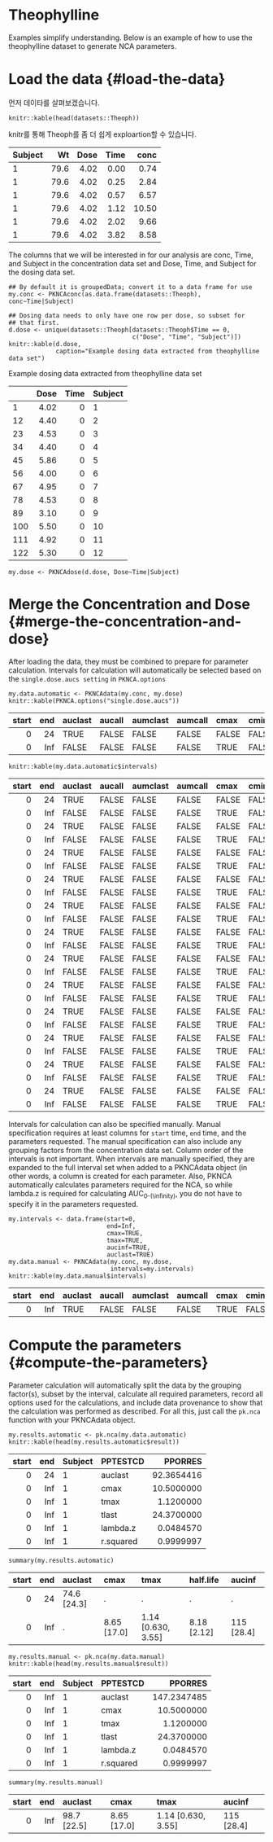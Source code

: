 # Theophylline

Examples simplify understanding. Below is an example of how to use the theophylline dataset to generate NCA parameters.

# Load the data {#load-the-data}
먼저 데이타를 살펴보겠습니다.
```
knitr::kable(head(datasets::Theoph))
```
knitr를 통해 Theoph를 좀 더 쉽게 exploartion할 수 있습니다.

| Subject | Wt | Dose | Time | conc |
| :-- | --: | --: | --: | --: |
| 1 | 79.6 | 4.02 | 0.00 | 0.74 |
| 1 | 79.6 | 4.02 | 0.25 | 2.84 |
| 1 | 79.6 | 4.02 | 0.57 | 6.57 |
| 1 | 79.6 | 4.02 | 1.12 | 10.50 |
| 1 | 79.6 | 4.02 | 2.02 | 9.66 |
| 1 | 79.6 | 4.02 | 3.82 | 8.58 |

The columns that we will be interested in for our analysis are conc, Time, and Subject in the concentration data set and Dose, Time, and Subject for the dosing data set.

```
## By default it is groupedData; convert it to a data frame for use
my.conc <- PKNCAconc(as.data.frame(datasets::Theoph), conc~Time|Subject)

## Dosing data needs to only have one row per dose, so subset for
## that first.
d.dose <- unique(datasets::Theoph[datasets::Theoph$Time == 0,
                                  c("Dose", "Time", "Subject")])
knitr::kable(d.dose,
             caption="Example dosing data extracted from theophylline data set")
```

Example dosing data extracted from theophylline data set

|  | Dose | Time | Subject |
| :-- | --: | --: | :-- |
| 1 | 4.02 | 0 | 1 |
| 12 | 4.40 | 0 | 2 |
| 23 | 4.53 | 0 | 3 |
| 34 | 4.40 | 0 | 4 |
| 45 | 5.86 | 0 | 5 |
| 56 | 4.00 | 0 | 6 |
| 67 | 4.95 | 0 | 7 |
| 78 | 4.53 | 0 | 8 |
| 89 | 3.10 | 0 | 9 |
| 100 | 5.50 | 0 | 10 |
| 111 | 4.92 | 0 | 11 |
| 122 | 5.30 | 0 | 12 |

```
my.dose <- PKNCAdose(d.dose, Dose~Time|Subject)
```

# Merge the Concentration and Dose {#merge-the-concentration-and-dose}

After loading the data, they must be combined to prepare for parameter calculation. Intervals for calculation will automatically be selected based on the `single.dose.aucs setting` in `PKNCA.options`

```
my.data.automatic <- PKNCAdata(my.conc, my.dose)
knitr::kable(PKNCA.options("single.dose.aucs"))
```

| start | end | auclast | aucall | aumclast | aumcall | cmax | cmin | tmax | tlast | tfirst | clast.obs | f | cav | ctrough | ptr | tlag | half.life | r.squared | adj.r.squared | lambda.z | lambda.z.time.first | lambda.z.n.points | clast.pred | span.ratio | aucinf | aumcinf | aucpext | cl | mrt | vss | vd | thalf.eff | kel | vz |
| --: | --: | :-- | :-- | :-- | :-- | :-- | :-- | :-- | :-- | :-- | :-- | :-- | :-- | :-- | :-- | :-- | :-- | :-- | :-- | :-- | :-- | :-- | :-- | :-- | :-- | :-- | :-- | :-- | :-- | :-- | :-- | :-- | :-- | :-- |
| 0 | 24 | TRUE | FALSE | FALSE | FALSE | FALSE | FALSE | FALSE | FALSE | FALSE | FALSE | FALSE | FALSE | FALSE | FALSE | FALSE | FALSE | FALSE | FALSE | FALSE | FALSE | FALSE | FALSE | FALSE | FALSE | FALSE | FALSE | FALSE | FALSE | FALSE | FALSE | FALSE | FALSE | FALSE |
| 0 | Inf | FALSE | FALSE | FALSE | FALSE | TRUE | FALSE | TRUE | FALSE | FALSE | FALSE | FALSE | FALSE | FALSE | FALSE | FALSE | TRUE | FALSE | FALSE | FALSE | FALSE | FALSE | FALSE | FALSE | TRUE | FALSE | FALSE | FALSE | FALSE | FALSE | FALSE | FALSE | FALSE | FALSE |

```
knitr::kable(my.data.automatic$intervals)
```

| start | end | auclast | aucall | aumclast | aumcall | cmax | cmin | tmax | tlast | tfirst | clast.obs | f | cav | ctrough | ptr | tlag | half.life | r.squared | adj.r.squared | lambda.z | lambda.z.time.first | lambda.z.n.points | clast.pred | span.ratio | aucinf | aumcinf | aucpext | cl | mrt | vss | vd | thalf.eff | kel | vz | Subject |
| --: | --: | :-- | :-- | :-- | :-- | :-- | :-- | :-- | :-- | :-- | :-- | :-- | :-- | :-- | :-- | :-- | :-- | :-- | :-- | :-- | :-- | :-- | :-- | :-- | :-- | :-- | :-- | :-- | :-- | :-- | :-- | :-- | :-- | :-- | :-- |
| 0 | 24 | TRUE | FALSE | FALSE | FALSE | FALSE | FALSE | FALSE | FALSE | FALSE | FALSE | FALSE | FALSE | FALSE | FALSE | FALSE | FALSE | FALSE | FALSE | FALSE | FALSE | FALSE | FALSE | FALSE | FALSE | FALSE | FALSE | FALSE | FALSE | FALSE | FALSE | FALSE | FALSE | FALSE | 1 |
| 0 | Inf | FALSE | FALSE | FALSE | FALSE | TRUE | FALSE | TRUE | FALSE | FALSE | FALSE | FALSE | FALSE | FALSE | FALSE | FALSE | TRUE | FALSE | FALSE | FALSE | FALSE | FALSE | FALSE | FALSE | TRUE | FALSE | FALSE | FALSE | FALSE | FALSE | FALSE | FALSE | FALSE | FALSE | 1 |
| 0 | 24 | TRUE | FALSE | FALSE | FALSE | FALSE | FALSE | FALSE | FALSE | FALSE | FALSE | FALSE | FALSE | FALSE | FALSE | FALSE | FALSE | FALSE | FALSE | FALSE | FALSE | FALSE | FALSE | FALSE | FALSE | FALSE | FALSE | FALSE | FALSE | FALSE | FALSE | FALSE | FALSE | FALSE | 2 |
| 0 | Inf | FALSE | FALSE | FALSE | FALSE | TRUE | FALSE | TRUE | FALSE | FALSE | FALSE | FALSE | FALSE | FALSE | FALSE | FALSE | TRUE | FALSE | FALSE | FALSE | FALSE | FALSE | FALSE | FALSE | TRUE | FALSE | FALSE | FALSE | FALSE | FALSE | FALSE | FALSE | FALSE | FALSE | 2 |
| 0 | 24 | TRUE | FALSE | FALSE | FALSE | FALSE | FALSE | FALSE | FALSE | FALSE | FALSE | FALSE | FALSE | FALSE | FALSE | FALSE | FALSE | FALSE | FALSE | FALSE | FALSE | FALSE | FALSE | FALSE | FALSE | FALSE | FALSE | FALSE | FALSE | FALSE | FALSE | FALSE | FALSE | FALSE | 3 |
| 0 | Inf | FALSE | FALSE | FALSE | FALSE | TRUE | FALSE | TRUE | FALSE | FALSE | FALSE | FALSE | FALSE | FALSE | FALSE | FALSE | TRUE | FALSE | FALSE | FALSE | FALSE | FALSE | FALSE | FALSE | TRUE | FALSE | FALSE | FALSE | FALSE | FALSE | FALSE | FALSE | FALSE | FALSE | 3 |
| 0 | 24 | TRUE | FALSE | FALSE | FALSE | FALSE | FALSE | FALSE | FALSE | FALSE | FALSE | FALSE | FALSE | FALSE | FALSE | FALSE | FALSE | FALSE | FALSE | FALSE | FALSE | FALSE | FALSE | FALSE | FALSE | FALSE | FALSE | FALSE | FALSE | FALSE | FALSE | FALSE | FALSE | FALSE | 4 |
| 0 | Inf | FALSE | FALSE | FALSE | FALSE | TRUE | FALSE | TRUE | FALSE | FALSE | FALSE | FALSE | FALSE | FALSE | FALSE | FALSE | TRUE | FALSE | FALSE | FALSE | FALSE | FALSE | FALSE | FALSE | TRUE | FALSE | FALSE | FALSE | FALSE | FALSE | FALSE | FALSE | FALSE | FALSE | 4 |
| 0 | 24 | TRUE | FALSE | FALSE | FALSE | FALSE | FALSE | FALSE | FALSE | FALSE | FALSE | FALSE | FALSE | FALSE | FALSE | FALSE | FALSE | FALSE | FALSE | FALSE | FALSE | FALSE | FALSE | FALSE | FALSE | FALSE | FALSE | FALSE | FALSE | FALSE | FALSE | FALSE | FALSE | FALSE | 5 |
| 0 | Inf | FALSE | FALSE | FALSE | FALSE | TRUE | FALSE | TRUE | FALSE | FALSE | FALSE | FALSE | FALSE | FALSE | FALSE | FALSE | TRUE | FALSE | FALSE | FALSE | FALSE | FALSE | FALSE | FALSE | TRUE | FALSE | FALSE | FALSE | FALSE | FALSE | FALSE | FALSE | FALSE | FALSE | 5 |
| 0 | 24 | TRUE | FALSE | FALSE | FALSE | FALSE | FALSE | FALSE | FALSE | FALSE | FALSE | FALSE | FALSE | FALSE | FALSE | FALSE | FALSE | FALSE | FALSE | FALSE | FALSE | FALSE | FALSE | FALSE | FALSE | FALSE | FALSE | FALSE | FALSE | FALSE | FALSE | FALSE | FALSE | FALSE | 6 |
| 0 | Inf | FALSE | FALSE | FALSE | FALSE | TRUE | FALSE | TRUE | FALSE | FALSE | FALSE | FALSE | FALSE | FALSE | FALSE | FALSE | TRUE | FALSE | FALSE | FALSE | FALSE | FALSE | FALSE | FALSE | TRUE | FALSE | FALSE | FALSE | FALSE | FALSE | FALSE | FALSE | FALSE | FALSE | 6 |
| 0 | 24 | TRUE | FALSE | FALSE | FALSE | FALSE | FALSE | FALSE | FALSE | FALSE | FALSE | FALSE | FALSE | FALSE | FALSE | FALSE | FALSE | FALSE | FALSE | FALSE | FALSE | FALSE | FALSE | FALSE | FALSE | FALSE | FALSE | FALSE | FALSE | FALSE | FALSE | FALSE | FALSE | FALSE | 7 |
| 0 | Inf | FALSE | FALSE | FALSE | FALSE | TRUE | FALSE | TRUE | FALSE | FALSE | FALSE | FALSE | FALSE | FALSE | FALSE | FALSE | TRUE | FALSE | FALSE | FALSE | FALSE | FALSE | FALSE | FALSE | TRUE | FALSE | FALSE | FALSE | FALSE | FALSE | FALSE | FALSE | FALSE | FALSE | 7 |
| 0 | 24 | TRUE | FALSE | FALSE | FALSE | FALSE | FALSE | FALSE | FALSE | FALSE | FALSE | FALSE | FALSE | FALSE | FALSE | FALSE | FALSE | FALSE | FALSE | FALSE | FALSE | FALSE | FALSE | FALSE | FALSE | FALSE | FALSE | FALSE | FALSE | FALSE | FALSE | FALSE | FALSE | FALSE | 8 |
| 0 | Inf | FALSE | FALSE | FALSE | FALSE | TRUE | FALSE | TRUE | FALSE | FALSE | FALSE | FALSE | FALSE | FALSE | FALSE | FALSE | TRUE | FALSE | FALSE | FALSE | FALSE | FALSE | FALSE | FALSE | TRUE | FALSE | FALSE | FALSE | FALSE | FALSE | FALSE | FALSE | FALSE | FALSE | 8 |
| 0 | 24 | TRUE | FALSE | FALSE | FALSE | FALSE | FALSE | FALSE | FALSE | FALSE | FALSE | FALSE | FALSE | FALSE | FALSE | FALSE | FALSE | FALSE | FALSE | FALSE | FALSE | FALSE | FALSE | FALSE | FALSE | FALSE | FALSE | FALSE | FALSE | FALSE | FALSE | FALSE | FALSE | FALSE | 9 |
| 0 | Inf | FALSE | FALSE | FALSE | FALSE | TRUE | FALSE | TRUE | FALSE | FALSE | FALSE | FALSE | FALSE | FALSE | FALSE | FALSE | TRUE | FALSE | FALSE | FALSE | FALSE | FALSE | FALSE | FALSE | TRUE | FALSE | FALSE | FALSE | FALSE | FALSE | FALSE | FALSE | FALSE | FALSE | 9 |
| 0 | 24 | TRUE | FALSE | FALSE | FALSE | FALSE | FALSE | FALSE | FALSE | FALSE | FALSE | FALSE | FALSE | FALSE | FALSE | FALSE | FALSE | FALSE | FALSE | FALSE | FALSE | FALSE | FALSE | FALSE | FALSE | FALSE | FALSE | FALSE | FALSE | FALSE | FALSE | FALSE | FALSE | FALSE | 10 |
| 0 | Inf | FALSE | FALSE | FALSE | FALSE | TRUE | FALSE | TRUE | FALSE | FALSE | FALSE | FALSE | FALSE | FALSE | FALSE | FALSE | TRUE | FALSE | FALSE | FALSE | FALSE | FALSE | FALSE | FALSE | TRUE | FALSE | FALSE | FALSE | FALSE | FALSE | FALSE | FALSE | FALSE | FALSE | 10 |
| 0 | 24 | TRUE | FALSE | FALSE | FALSE | FALSE | FALSE | FALSE | FALSE | FALSE | FALSE | FALSE | FALSE | FALSE | FALSE | FALSE | FALSE | FALSE | FALSE | FALSE | FALSE | FALSE | FALSE | FALSE | FALSE | FALSE | FALSE | FALSE | FALSE | FALSE | FALSE | FALSE | FALSE | FALSE | 11 |
| 0 | Inf | FALSE | FALSE | FALSE | FALSE | TRUE | FALSE | TRUE | FALSE | FALSE | FALSE | FALSE | FALSE | FALSE | FALSE | FALSE | TRUE | FALSE | FALSE | FALSE | FALSE | FALSE | FALSE | FALSE | TRUE | FALSE | FALSE | FALSE | FALSE | FALSE | FALSE | FALSE | FALSE | FALSE | 11 |
| 0 | 24 | TRUE | FALSE | FALSE | FALSE | FALSE | FALSE | FALSE | FALSE | FALSE | FALSE | FALSE | FALSE | FALSE | FALSE | FALSE | FALSE | FALSE | FALSE | FALSE | FALSE | FALSE | FALSE | FALSE | FALSE | FALSE | FALSE | FALSE | FALSE | FALSE | FALSE | FALSE | FALSE | FALSE | 12 |
| 0 | Inf | FALSE | FALSE | FALSE | FALSE | TRUE | FALSE | TRUE | FALSE | FALSE | FALSE | FALSE | FALSE | FALSE | FALSE | FALSE | TRUE | FALSE | FALSE | FALSE | FALSE | FALSE | FALSE | FALSE | TRUE | FALSE | FALSE | FALSE | FALSE | FALSE | FALSE | FALSE | FALSE | FALSE | 12 |

Intervals for calculation can also be specified manually. Manual specification requires at least columns for `start` time, `end` time, and the parameters requested. The manual specification can also include any grouping factors from the concentration data set. Column order of the intervals is not important. When intervals are manually specified, they are expanded to the full interval set when added to a PKNCAdata object (in other words, a column is created for each parameter. Also, PKNCA automatically calculates parameters required for the NCA, so while lambda.z is required for calculating AUC<sub>0-\(\infinity\)</sub>, you do not have to specify it in the parameters requested.

```
my.intervals <- data.frame(start=0,
                           end=Inf,
                           cmax=TRUE,
                           tmax=TRUE,
                           aucinf=TRUE,
                           auclast=TRUE)
my.data.manual <- PKNCAdata(my.conc, my.dose,
                            intervals=my.intervals)
knitr::kable(my.data.manual$intervals)
```

| start | end | auclast | aucall | aumclast | aumcall | cmax | cmin | tmax | tlast | tfirst | clast.obs | f | cav | ctrough | ptr | tlag | half.life | r.squared | adj.r.squared | lambda.z | lambda.z.time.first | lambda.z.n.points | clast.pred | span.ratio | aucinf | aumcinf | aucpext | cl | mrt | vss | vd | thalf.eff | kel | vz |
| --: | --: | :-- | :-- | :-- | :-- | :-- | :-- | :-- | :-- | :-- | :-- | :-- | :-- | :-- | :-- | :-- | :-- | :-- | :-- | :-- | :-- | :-- | :-- | :-- | :-- | :-- | :-- | :-- | :-- | :-- | :-- | :-- | :-- | :-- |
| 0 | Inf | TRUE | FALSE | FALSE | FALSE | TRUE | FALSE | TRUE | FALSE | FALSE | FALSE | FALSE | FALSE | FALSE | FALSE | FALSE | FALSE | FALSE | FALSE | FALSE | FALSE | FALSE | FALSE | FALSE | TRUE | FALSE | FALSE | FALSE | FALSE | FALSE | FALSE | FALSE | FALSE | FALSE |

# Compute the parameters {#compute-the-parameters}

Parameter calculation will automatically split the data by the grouping factor(s), subset by the interval, calculate all required parameters, record all options used for the calculations, and include data provenance to show that the calculation was performed as described. For all this, just call the `pk.nca` function with your PKNCAdata object.

```
my.results.automatic <- pk.nca(my.data.automatic)
knitr::kable(head(my.results.automatic$result))
```

| start | end | Subject | PPTESTCD | PPORRES |
| --: | --: | :-- | :-- | --: |
| 0 | 24 | 1 | auclast | 92.3654416 |
| 0 | Inf | 1 | cmax | 10.5000000 |
| 0 | Inf | 1 | tmax | 1.1200000 |
| 0 | Inf | 1 | tlast | 24.3700000 |
| 0 | Inf | 1 | lambda.z | 0.0484570 |
| 0 | Inf | 1 | r.squared | 0.9999997 |

```
summary(my.results.automatic)
```

| start | end | auclast | cmax | tmax | half.life | aucinf |
| --: | --: | :-- | :-- | :-- | :-- | :-- |
| 0 | 24 | 74.6 [24.3] | . | . | . | . |
| 0 | Inf | . | 8.65 [17.0] | 1.14 [0.630, 3.55] | 8.18 [2.12] | 115 [28.4] |

```
my.results.manual <- pk.nca(my.data.manual)
knitr::kable(head(my.results.manual$result))
```

| start | end | Subject | PPTESTCD | PPORRES |
| --: | --: | :-- | :-- | --: |
| 0 | Inf | 1 | auclast | 147.2347485 |
| 0 | Inf | 1 | cmax | 10.5000000 |
| 0 | Inf | 1 | tmax | 1.1200000 |
| 0 | Inf | 1 | tlast | 24.3700000 |
| 0 | Inf | 1 | lambda.z | 0.0484570 |
| 0 | Inf | 1 | r.squared | 0.9999997 |

```
summary(my.results.manual)
```

| start | end | auclast | cmax | tmax | aucinf |
| --: | --: | :-- | :-- | :-- | :-- |
| 0 | Inf | 98.7 [22.5] | 8.65 [17.0] | 1.14 [0.630, 3.55] | 115 [28.4] |
